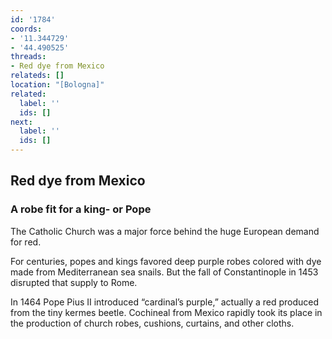 ```yaml
---
id: '1784'
coords:
- '11.344729'
- '44.490525'
threads:
- Red dye from Mexico
relateds: []
location: "[Bologna]"
related:
  label: ''
  ids: []
next:
  label: ''
  ids: []
---
```


## Red dye from Mexico

### A robe fit for a king- or Pope

The Catholic Church was a major force behind the huge European demand for red.

For centuries, popes and kings favored deep purple robes colored with dye made from Mediterranean sea snails. But the fall of Constantinople in 1453 disrupted that supply to Rome.

In 1464 Pope Pius II introduced “cardinal’s purple,” actually a red produced from the tiny kermes beetle. Cochineal from Mexico rapidly took its place in the production of church robes, cushions, curtains, and other cloths.
